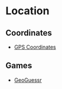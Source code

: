 # Location

## Coordinates

* [GPS Coordinates](https://www.gps-coordinates.net)

## Games

* [GeoGuessr](https://www.geoguessr.com)